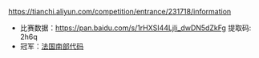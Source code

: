 https://tianchi.aliyun.com/competition/entrance/231718/information

- 比赛数据：https://pan.baidu.com/s/1rHXSI44LjIi_dwDN5dZkFg 提取码: 2h6q
- 冠军：[法国南部代码](https://github.com/RainFung/Tianchi-AntaiCup-International-E-commerce-Artificial-Intelligence-Challenge)
